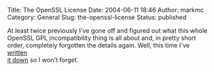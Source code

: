 Title: The OpenSSL License
Date: 2004-06-11 18:46
Author: markmc
Category: General
Slug: the-openssl-license
Status: published

At least twice previously I've gone off and figured out what this whole  
OpenSSL GPL incompatibility thing is all about and, in pretty short  
order, completely forgotten the details again. Well, this time I've  
[written  
it down](http://www.gnome.org/~markmc/openssl-and-the-gpl.html) so I
won't forget.
